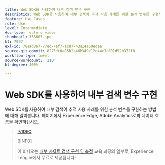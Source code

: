 ```yaml
---
title: Web SDK를 사용하여 내부 검색 변수 구현
description: Web SDK를 사용하여 내부 검색어 추적 사용 사례를 위한 분석 변수를 구현하는 방법에 대해 알아봅니다. 페이지에서 Experience Edge, Adobe Analytics로의 데이터 흐름을 확인하십시오.
feature: Use Cases
role: User
level: Intermediate
doc-type: feature video
thumbnail: 333605.jpg
kt: 7997
exl-id: 78ead867-77ed-4ef7-ac87-43a14a60edee
source-git-commit: 8275dc8a85b2a46b349e12e44c7a001d52b372f8
workflow-type: tm+mt
source-wordcount: '110'
ht-degree: 100%

---
```


# Web SDK를 사용하여 내부 검색 변수 구현

Web SDK를 사용하여 내부 검색어 추적 사용 사례를 위한 분석 변수를 구현하는 방법에 대해 알아봅니다. 페이지에서 Experience Edge, Adobe Analytics로의 데이터 흐름을 확인하십시오.

>[!VIDEO](https://video.tv.adobe.com/v/333605/?quality=12&learn=on)

>[!INFO]
>
> 이 비디오는 [내부 사이트 검색 구현 및 측정](https://experienceleague.adobe.com/?recommended=Analytics-U-1-2021.1.search) 교육 과정의 일부로, Experience League에서 무료로 제공됩니다!